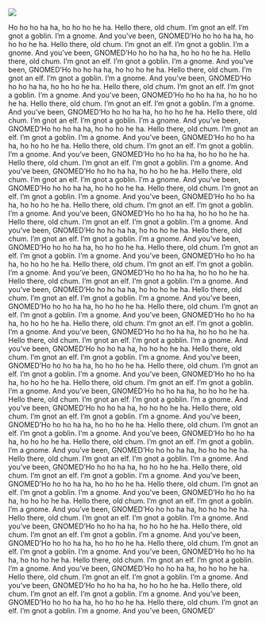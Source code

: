 <img src="https://vignette.wikia.nocookie.net/surrealmemes/images/f/ff/Noggin.png/revision/latest/scale-to-width-down/340?cb=20190114192842"/>

Ho ho ho ha ha, ho ho ho he ha. Hello there, old chum. I’m gnot an elf. I’m gnot a goblin. I’m a gnome. And you’ve been, GNOMED’Ho ho ho ha ha, ho ho ho he ha. Hello there, old chum. I’m gnot an elf. I’m gnot a goblin. I’m a gnome. And you’ve been, GNOMED’Ho ho ho ha ha, ho ho ho he ha. Hello there, old chum. I’m gnot an elf. I’m gnot a goblin. I’m a gnome. And you’ve been, GNOMED’Ho ho ho ha ha, ho ho ho he ha. Hello there, old chum. I’m gnot an elf. I’m gnot a goblin. I’m a gnome. And you’ve been, GNOMED’Ho ho ho ha ha, ho ho ho he ha. Hello there, old chum. I’m gnot an elf. I’m gnot a goblin. I’m a gnome. And you’ve been, GNOMED’Ho ho ho ha ha, ho ho ho he ha. Hello there, old chum. I’m gnot an elf. I’m gnot a goblin. I’m a gnome. And you’ve been, GNOMED’Ho ho ho ha ha, ho ho ho he ha. Hello there, old chum. I’m gnot an elf. I’m gnot a goblin. I’m a gnome. And you’ve been, GNOMED’Ho ho ho ha ha, ho ho ho he ha. Hello there, old chum. I’m gnot an elf. I’m gnot a goblin. I’m a gnome. And you’ve been, GNOMED’Ho ho ho ha ha, ho ho ho he ha. Hello there, old chum. I’m gnot an elf. I’m gnot a goblin. I’m a gnome. And you’ve been, GNOMED’Ho ho ho ha ha, ho ho ho he ha. Hello there, old chum. I’m gnot an elf. I’m gnot a goblin. I’m a gnome. And you’ve been, GNOMED’Ho ho ho ha ha, ho ho ho he ha. Hello there, old chum. I’m gnot an elf. I’m gnot a goblin. I’m a gnome. And you’ve been, GNOMED’Ho ho ho ha ha, ho ho ho he ha. Hello there, old chum. I’m gnot an elf. I’m gnot a goblin. I’m a gnome. And you’ve been, GNOMED’Ho ho ho ha ha, ho ho ho he ha. Hello there, old chum. I’m gnot an elf. I’m gnot a goblin. I’m a gnome. And you’ve been, GNOMED’Ho ho ho ha ha, ho ho ho he ha. Hello there, old chum. I’m gnot an elf. I’m gnot a goblin. I’m a gnome. And you’ve been, GNOMED’Ho ho ho ha ha, ho ho ho he ha. Hello there, old chum. I’m gnot an elf. I’m gnot a goblin. I’m a gnome. And you’ve been, GNOMED’Ho ho ho ha ha, ho ho ho he ha. Hello there, old chum. I’m gnot an elf. I’m gnot a goblin. I’m a gnome. And you’ve been, GNOMED’Ho ho ho ha ha, ho ho ho he ha. Hello there, old chum. I’m gnot an elf. I’m gnot a goblin. I’m a gnome. And you’ve been, GNOMED’Ho ho ho ha ha, ho ho ho he ha. Hello there, old chum. I’m gnot an elf. I’m gnot a goblin. I’m a gnome. And you’ve been, GNOMED’Ho ho ho ha ha, ho ho ho he ha. Hello there, old chum. I’m gnot an elf. I’m gnot a goblin. I’m a gnome. And you’ve been, GNOMED’Ho ho ho ha ha, ho ho ho he ha. Hello there, old chum. I’m gnot an elf. I’m gnot a goblin. I’m a gnome. And you’ve been, GNOMED’Ho ho ho ha ha, ho ho ho he ha. Hello there, old chum. I’m gnot an elf. I’m gnot a goblin. I’m a gnome. And you’ve been, GNOMED’Ho ho ho ha ha, ho ho ho he ha. Hello there, old chum. I’m gnot an elf. I’m gnot a goblin. I’m a gnome. And you’ve been, GNOMED’Ho ho ho ha ha, ho ho ho he ha. Hello there, old chum. I’m gnot an elf. I’m gnot a goblin. I’m a gnome. And you’ve been, GNOMED’Ho ho ho ha ha, ho ho ho he ha. Hello there, old chum. I’m gnot an elf. I’m gnot a goblin. I’m a gnome. And you’ve been, GNOMED’Ho ho ho ha ha, ho ho ho he ha. Hello there, old chum. I’m gnot an elf. I’m gnot a goblin. I’m a gnome. And you’ve been, GNOMED’Ho ho ho ha ha, ho ho ho he ha. Hello there, old chum. I’m gnot an elf. I’m gnot a goblin. I’m a gnome. And you’ve been, GNOMED’Ho ho ho ha ha, ho ho ho he ha. Hello there, old chum. I’m gnot an elf. I’m gnot a goblin. I’m a gnome. And you’ve been, GNOMED’Ho ho ho ha ha, ho ho ho he ha. Hello there, old chum. I’m gnot an elf. I’m gnot a goblin. I’m a gnome. And you’ve been, GNOMED’Ho ho ho ha ha, ho ho ho he ha. Hello there, old chum. I’m gnot an elf. I’m gnot a goblin. I’m a gnome. And you’ve been, GNOMED’Ho ho ho ha ha, ho ho ho he ha. Hello there, old chum. I’m gnot an elf. I’m gnot a goblin. I’m a gnome. And you’ve been, GNOMED’Ho ho ho ha ha, ho ho ho he ha. Hello there, old chum. I’m gnot an elf. I’m gnot a goblin. I’m a gnome. And you’ve been, GNOMED’Ho ho ho ha ha, ho ho ho he ha. Hello there, old chum. I’m gnot an elf. I’m gnot a goblin. I’m a gnome. And you’ve been, GNOMED’Ho ho ho ha ha, ho ho ho he ha. Hello there, old chum. I’m gnot an elf. I’m gnot a goblin. I’m a gnome. And you’ve been, GNOMED’Ho ho ho ha ha, ho ho ho he ha. Hello there, old chum. I’m gnot an elf. I’m gnot a goblin. I’m a gnome. And you’ve been, GNOMED’Ho ho ho ha ha, ho ho ho he ha. Hello there, old chum. I’m gnot an elf. I’m gnot a goblin. I’m a gnome. And you’ve been, GNOMED’Ho ho ho ha ha, ho ho ho he ha. Hello there, old chum. I’m gnot an elf. I’m gnot a goblin. I’m a gnome. And you’ve been, GNOMED’Ho ho ho ha ha, ho ho ho he ha. Hello there, old chum. I’m gnot an elf. I’m gnot a goblin. I’m a gnome. And you’ve been, GNOMED’Ho ho ho ha ha, ho ho ho he ha. Hello there, old chum. I’m gnot an elf. I’m gnot a goblin. I’m a gnome. And you’ve been, GNOMED’Ho ho ho ha ha, ho ho ho he ha. Hello there, old chum. I’m gnot an elf. I’m gnot a goblin. I’m a gnome. And you’ve been, GNOMED’Ho ho ho ha ha, ho ho ho he ha. Hello there, old chum. I’m gnot an elf. I’m gnot a goblin. I’m a gnome. And you’ve been, GNOMED’
